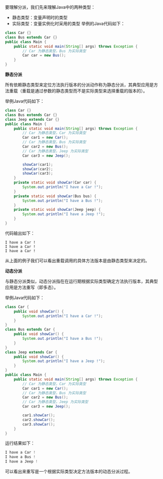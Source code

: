 要理解分派，我们先来理解Java中的两种类型：

* 静态类型：变量声明时的类型
* 实际类型：变量实例化时采用的类型 举例的Java代码如下：

```java
class Car {}  
class Bus extends Car {}  
public class Main {  
    public static void main(String[] args) throws Exception {  
        // Car 为静态类型，Bus 为实际类型  
        Car car = new Bus();  
    }  
}
```

**静态分派**

所有依赖静态类型来定位方法执行版本的分派动作称为静态分派，其典型应用是方法重载（重载是通过参数的静态类型而不是实际类型来选择重载的版本的）。

举例Java代码如下：

```java
class Car {}  
class Bus extends Car {}  
class Jeep extends Car {}  
public class Main {  
    public static void main(String[] args) throws Exception {  
        // Car 为静态类型，Car 为实际类型  
        Car car1 = new Car();  
        // Car 为静态类型，Bus 为实际类型  
        Car car2 = new Bus();  
        // Car 为静态类型，Jeep 为实际类型  
        Car car3 = new Jeep();  

        showCar(car1);  
        showCar(car2);  
        showCar(car3);  
    }  
    private static void showCar(Car car) {  
        System.out.println("I have a Car !");  
    }  
    private static void showCar(Bus bus) {  
        System.out.println("I have a Bus !");  
    }  
    private static void showCar(Jeep jeep) {  
        System.out.println("I have a Jeep !");  
    }  
}
```

代码输出如下：

```
I have a Car !
I have a Car !
I have a Car !
```

从上面的例子我们可以看出重载调用的具体方法版本是由静态类型来决定的。

**动态分派**

与静态分派类似，动态分派指在在运行期根据实际类型确定方法执行版本，其典型应用是方法重写（即多态）。

举例Java代码如下：

```java
class Car {  
    public void showCar() {  
        System.out.println("I have a Car !");  
    }  
}  
class Bus extends Car {  
    public void showCar() {  
        System.out.println("I have a Bus !");  
    }  
}  
class Jeep extends Car {  
    public void showCar() {  
        System.out.println("I have a Jeep !");  
    }  
}  
public class Main {  
    public static void main(String[] args) throws Exception {  
        // Car 为静态类型，Car 为实际类型  
        Car car1 = new Car();  
        // Car 为静态类型，Bus 为实际类型  
        Car car2 = new Bus();  
        // Car 为静态类型，Jeep 为实际类型  
        Car car3 = new Jeep();  

        car1.showCar();  
        car2.showCar();  
        car3.showCar();  
    }  
}
```

运行结果如下：

```java
I have a Car !
I have a Bus !
I have a Jeep !
```

可以看出来重写是一个根据实际类型决定方法版本的动态分派过程。

